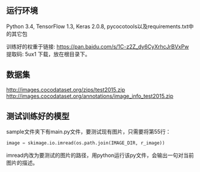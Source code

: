 ﻿## 运行环境
Python 3.4, TensorFlow 1.3, Keras 2.0.8, pycocotools以及requirements.txt中的其它包

训练好的权重于链接: https://pan.baidu.com/s/1C-z2Z_dy6CyXrhcJrBVxPw 提取码: 5ux1 下载，放在根目录下。

## 数据集
http://images.cocodataset.org/zips/test2015.zip
http://images.cocodataset.org/annotations/image_info_test2015.zip


## 测试训练好的模型
sample文件夹下有main.py文件，要测试现有图片，只需要将第55行：
```python
image = skimage.io.imread(os.path.join(IMAGE_DIR, r_image))
```
imread内改为要测试的图片的路径，用python运行该py文件，会输出一句对当前图片的描述。

